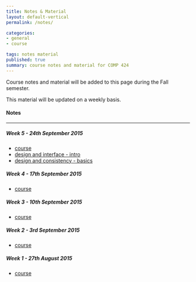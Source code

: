 ```yaml
---
title: Notes & Material
layout: default-vertical
permalink: /notes/

categories:
- general
- course

tags: notes material
published: true
summary: course notes and material for COMP 424
---
```


Course notes and material will be added to this page during the Fall semester.

This material will be updated on a weekly basis.

#### Notes

***

##### Week 5 - 24th September 2015
  * [course](/assets/docs/Comp424-week5.pdf)
  * [design and interface - intro](/assets/docs/design-interface-intro.pdf)
  * [design and consistency - basics](/assets/docs/design-consistency-basics.pdf)

##### Week 4 - 17th September 2015
  * [course](/assets/docs/Comp424-week4.pdf)

##### Week 3 - 10th September 2015
  * [course](/assets/docs/Comp424-week3.pdf)

##### Week 2 - 3rd September 2015
  * [course](/assets/docs/Comp424-week2.pdf)

##### Week 1 - 27th August 2015
  * [course](/assets/docs/Comp424-week1.pdf)
